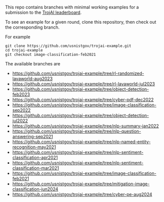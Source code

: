 This repo contains branches with minimal working examples for a submission to the [TrojAI leaderboard](https://pages.nist.gov/trojai/).

To see an example for a given round, clone this repository, then check out the corresponding branch.

For example
```
git clone https://github.com/usnistgov/trojai-example.git
cd trojai-example
git checkout image-classification-feb2021
```

The available branches are
- https://github.com/usnistgov/trojai-example/tree/rl-randomized-lavaworld-aug2023
- https://github.com/usnistgov/trojai-example/tree/rl-lavaworld-jul2023
- https://github.com/usnistgov/trojai-example/tree/object-detection-feb2023
- https://github.com/usnistgov/trojai-example/tree/cyber-pdf-dec2022
- https://github.com/usnistgov/trojai-example/tree/image-classification-sep2022
- https://github.com/usnistgov/trojai-example/tree/object-detection-jul2022
- https://github.com/usnistgov/trojai-example/tree/nlp-summary-jan2022
- https://github.com/usnistgov/trojai-example/tree/nlp-question-answering-sep2021
- https://github.com/usnistgov/trojai-example/tree/nlp-named-entity-recognition-may2021
- https://github.com/usnistgov/trojai-example/tree/nlp-sentiment-classification-apr2021
- https://github.com/usnistgov/trojai-example/tree/nlp-sentiment-classification-mar2021
- https://github.com/usnistgov/trojai-example/tree/image-classification-feb2021
- https://github.com/usnistgov/trojai-example/tree/mitigation-image-classification-jun2024
- https://github.com/usnistgov/trojai-example/tree/cyber-pe-aug2024
